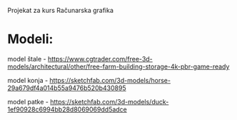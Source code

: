 Projekat za kurs Računarska grafika 

# Modeli:
model štale - https://www.cgtrader.com/free-3d-models/architectural/other/free-farm-building-storage-4k-pbr-game-ready

model konja - https://sketchfab.com/3d-models/horse-29a679df4a014b55a9476b520b430895

model patke - https://sketchfab.com/3d-models/duck-1ef90928c6994bb28d8069069dd5adce
